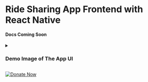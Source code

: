# Ride Sharing App Frontend with React Native




#### Docs Coming Soon

<!-- demo image -->

<details>
<summary><h3>Demo Image of The App UI</h3>
</summary>
<br>
<img height='500px' width='240px' src='https://github.com/bipin0x01/ride-sharing-frontend/blob/master/demo/app_demo.JPG'/>
</details>


<!-- app apk download -->
<a href="https://exp-shell-app-assets.s3.us-west-1.amazonaws.com/android/%40bipin0x01/tuktuk-133ba15bcf3c4d84b5b66e2444a9941b-signed.apk"><img src="https://img.shields.io/badge/Download%20Demo-red.svg?style=for-the-badge" alt="Donate Now" height="40"/></a>
